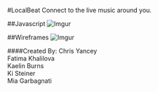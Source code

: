 #LocalBeat
Connect to the live music around you.

##Javascript
![Imgur](http://i.imgur.com/DFfdUBU.jpg)

##Wireframes
![Imgur](http://i.imgur.com/WHS9MTC.jpg)

####Created By:
Chris Yancey  
Fatima Khalilova   
Kaelin Burns  
Ki Steiner   
Mia Garbagnati  
 
 
 
  

